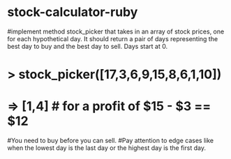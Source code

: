 # stock-calculator-ruby
#implement method stock_picker that takes in an array of stock prices, one for each hypothetical day. It should return a pair of days representing the best day to buy and the best day to sell. Days start at 0.

# > stock_picker([17,3,6,9,15,8,6,1,10])
# => [1,4]  # for a profit of $15 - $3 == $12

#You need to buy before you can sell.
#Pay attention to edge cases like when the lowest day is the last day or the highest day is the first day.